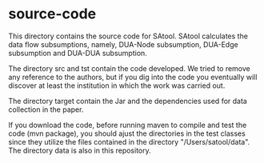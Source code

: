 # source-code

This directory contains the source code for SAtool. SAtool calculates the data flow subsumptions, namely, DUA-Node subsumption, DUA-Edge subsumption and DUA-DUA subsumption.

The directory src and tst contain the code developed. We tried to remove any reference to the authors, but if you dig into the code you eventually will discover at least the institution in which the work was carried out.

The directory target contain the Jar and the dependencies used for data collection in the paper.

If you download the code, before running maven to compile and test the code (mvn package), you should ajust the directories in the test classes since they utilize the files contained in the directory "/Users/satool/data". The directory data is also in this repository.
